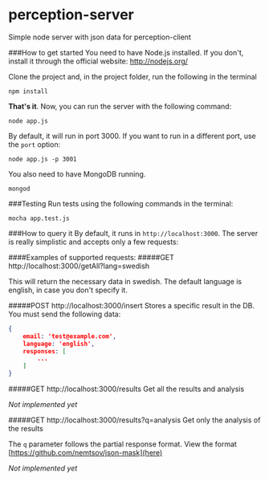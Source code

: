 perception-server
=================

Simple node server with json data for perception-client

###How to get started
You need to have Node.js installed. If you don't, install it through the official website: http://nodejs.org/

Clone the project and, in the project folder, run the following in the terminal
```
npm install
```

**That's it**. Now, you can run the server with the following command:
```
node app.js
```

By default, it will run in port 3000. If you want to run in a different port, use the ```port``` option:
```
node app.js -p 3001 
```

You also need to have MongoDB running.
```
mongod
```

###Testing
Run tests using the following commands in the terminal:
```
mocha app.test.js
```

###How to query it
By default, it runs in ```http://localhost:3000```. The server is really simplistic and accepts only a few requests:

####Examples of supported requests:
#####GET http://localhost:3000/getAll?lang=swedish

This will return the necessary data in swedish. The default language is english, in case you don't specify it.

#####POST http://localhost:3000/insert
Stores a specific result in the DB. You must send the following data:
```json
{
	email: 'test@example.com',
	language: 'english',
	responses: [
		...
	]
}
```

#####GET http://localhost:3000/results
Get all the results and analysis

*Not implemented yet*

#####GET http://localhost:3000/results?q=analysis
Get only the analysis of the results

The ```q``` parameter follows the partial response format. View the format [https://github.com/nemtsov/json-mask](here)

*Not implemented yet*
